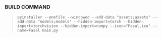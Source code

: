 ### BUILD COMMAND

> `
pyinstaller --onefile --windowed --add-data "assets;assets" --add-data "models;models" --hidden-import=torch --hidden-import=torchvision --hidden-import=numpy --icon="Fasal.ico" --name=Fasal main.py
`